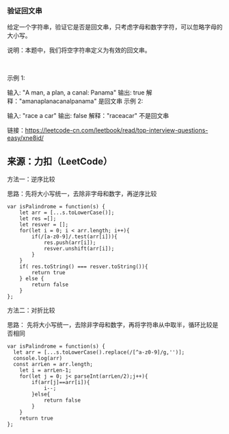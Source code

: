 ### 验证回文串
给定一个字符串，验证它是否是回文串，只考虑字母和数字字符，可以忽略字母的大小写。

说明：本题中，我们将空字符串定义为有效的回文串。

 

示例 1:

输入: "A man, a plan, a canal: Panama"
输出: true
解释："amanaplanacanalpanama" 是回文串
示例 2:

输入: "race a car"
输出: false
解释："raceacar" 不是回文串


链接：https://leetcode-cn.com/leetbook/read/top-interview-questions-easy/xne8id/

来源：力扣（LeetCode）
---

方法一：逆序比较

思路：先将大小写统一，去除非字母和数字，再逆序比较

```
var isPalindrome = function(s) {
    let arr = [...s.toLowerCase()];
    let res =[];
    let resver = [];
    for(let i = 0; i < arr.length; i++){
        if(/[a-z0-9]/.test(arr[i])){
            res.push(arr[i]);
            resver.unshift(arr[i]);
        }
    }
    if( res.toString() === resver.toString()){
        return true
    } else {
        return false
    }
};
```

方法二：对折比较

思路： 先将大小写统一，去除非字母和数字，再将字符串从中取半，循环比较是否相同

```
var isPalindrome = function(s) {
  let arr = [...s.toLowerCase().replace(/[^a-z0-9]/g,'')];
  console.log(arr)
  const arrLen = arr.length;
    let i = arrLen-1;
    for(let j = 0; j< parseInt(arrLen/2);j++){
        if(arr[j]==arr[i]){
            i--;
        }else{
            return false
        }
    }
    return true
};
```